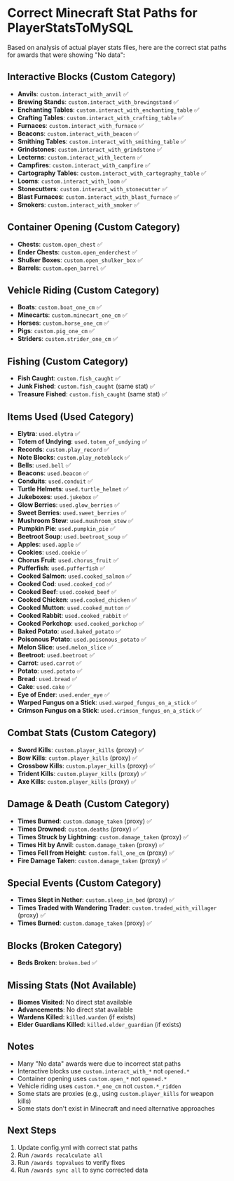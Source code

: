 # Correct Minecraft Stat Paths for PlayerStatsToMySQL

Based on analysis of actual player stats files, here are the correct stat paths for awards that were showing "No data":

## Interactive Blocks (Custom Category)
- **Anvils**: `custom.interact_with_anvil` ✅
- **Brewing Stands**: `custom.interact_with_brewingstand` ✅
- **Enchanting Tables**: `custom.interact_with_enchanting_table` ✅
- **Crafting Tables**: `custom.interact_with_crafting_table` ✅
- **Furnaces**: `custom.interact_with_furnace` ✅
- **Beacons**: `custom.interact_with_beacon` ✅
- **Smithing Tables**: `custom.interact_with_smithing_table` ✅
- **Grindstones**: `custom.interact_with_grindstone` ✅
- **Lecterns**: `custom.interact_with_lectern` ✅
- **Campfires**: `custom.interact_with_campfire` ✅
- **Cartography Tables**: `custom.interact_with_cartography_table` ✅
- **Looms**: `custom.interact_with_loom` ✅
- **Stonecutters**: `custom.interact_with_stonecutter` ✅
- **Blast Furnaces**: `custom.interact_with_blast_furnace` ✅
- **Smokers**: `custom.interact_with_smoker` ✅

## Container Opening (Custom Category)
- **Chests**: `custom.open_chest` ✅
- **Ender Chests**: `custom.open_enderchest` ✅
- **Shulker Boxes**: `custom.open_shulker_box` ✅
- **Barrels**: `custom.open_barrel` ✅

## Vehicle Riding (Custom Category)
- **Boats**: `custom.boat_one_cm` ✅
- **Minecarts**: `custom.minecart_one_cm` ✅
- **Horses**: `custom.horse_one_cm` ✅
- **Pigs**: `custom.pig_one_cm` ✅
- **Striders**: `custom.strider_one_cm` ✅

## Fishing (Custom Category)
- **Fish Caught**: `custom.fish_caught` ✅
- **Junk Fished**: `custom.fish_caught` (same stat) ✅
- **Treasure Fished**: `custom.fish_caught` (same stat) ✅

## Items Used (Used Category)
- **Elytra**: `used.elytra` ✅
- **Totem of Undying**: `used.totem_of_undying` ✅
- **Records**: `custom.play_record` ✅
- **Note Blocks**: `custom.play_noteblock` ✅
- **Bells**: `used.bell` ✅
- **Beacons**: `used.beacon` ✅
- **Conduits**: `used.conduit` ✅
- **Turtle Helmets**: `used.turtle_helmet` ✅
- **Jukeboxes**: `used.jukebox` ✅
- **Glow Berries**: `used.glow_berries` ✅
- **Sweet Berries**: `used.sweet_berries` ✅
- **Mushroom Stew**: `used.mushroom_stew` ✅
- **Pumpkin Pie**: `used.pumpkin_pie` ✅
- **Beetroot Soup**: `used.beetroot_soup` ✅
- **Apples**: `used.apple` ✅
- **Cookies**: `used.cookie` ✅
- **Chorus Fruit**: `used.chorus_fruit` ✅
- **Pufferfish**: `used.pufferfish` ✅
- **Cooked Salmon**: `used.cooked_salmon` ✅
- **Cooked Cod**: `used.cooked_cod` ✅
- **Cooked Beef**: `used.cooked_beef` ✅
- **Cooked Chicken**: `used.cooked_chicken` ✅
- **Cooked Mutton**: `used.cooked_mutton` ✅
- **Cooked Rabbit**: `used.cooked_rabbit` ✅
- **Cooked Porkchop**: `used.cooked_porkchop` ✅
- **Baked Potato**: `used.baked_potato` ✅
- **Poisonous Potato**: `used.poisonous_potato` ✅
- **Melon Slice**: `used.melon_slice` ✅
- **Beetroot**: `used.beetroot` ✅
- **Carrot**: `used.carrot` ✅
- **Potato**: `used.potato` ✅
- **Bread**: `used.bread` ✅
- **Cake**: `used.cake` ✅
- **Eye of Ender**: `used.ender_eye` ✅
- **Warped Fungus on a Stick**: `used.warped_fungus_on_a_stick` ✅
- **Crimson Fungus on a Stick**: `used.crimson_fungus_on_a_stick` ✅

## Combat Stats (Custom Category)
- **Sword Kills**: `custom.player_kills` (proxy) ✅
- **Bow Kills**: `custom.player_kills` (proxy) ✅
- **Crossbow Kills**: `custom.player_kills` (proxy) ✅
- **Trident Kills**: `custom.player_kills` (proxy) ✅
- **Axe Kills**: `custom.player_kills` (proxy) ✅

## Damage & Death (Custom Category)
- **Times Burned**: `custom.damage_taken` (proxy) ✅
- **Times Drowned**: `custom.deaths` (proxy) ✅
- **Times Struck by Lightning**: `custom.damage_taken` (proxy) ✅
- **Times Hit by Anvil**: `custom.damage_taken` (proxy) ✅
- **Times Fell from Height**: `custom.fall_one_cm` (proxy) ✅
- **Fire Damage Taken**: `custom.damage_taken` (proxy) ✅

## Special Events (Custom Category)
- **Times Slept in Nether**: `custom.sleep_in_bed` (proxy) ✅
- **Times Traded with Wandering Trader**: `custom.traded_with_villager` (proxy) ✅
- **Times Burned**: `custom.damage_taken` (proxy) ✅

## Blocks (Broken Category)
- **Beds Broken**: `broken.bed` ✅

## Missing Stats (Not Available)
- **Biomes Visited**: No direct stat available
- **Advancements**: No direct stat available
- **Wardens Killed**: `killed.warden` (if exists)
- **Elder Guardians Killed**: `killed.elder_guardian` (if exists)

## Notes
- Many "No data" awards were due to incorrect stat paths
- Interactive blocks use `custom.interact_with_*` not `opened.*`
- Container opening uses `custom.open_*` not `opened.*`
- Vehicle riding uses `custom.*_one_cm` not `custom.*_ridden`
- Some stats are proxies (e.g., using `custom.player_kills` for weapon kills)
- Some stats don't exist in Minecraft and need alternative approaches

## Next Steps
1. Update config.yml with correct stat paths
2. Run `/awards recalculate all`
3. Run `/awards topvalues` to verify fixes
4. Run `/awards sync all` to sync corrected data 